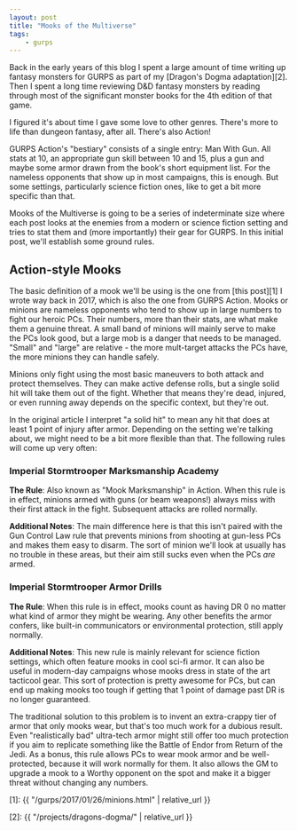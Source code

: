 ```yaml
---
layout: post
title: "Mooks of the Multiverse"
tags:
    - gurps
---
```


Back in the early years of this blog I spent a large amount of time writing up
fantasy monsters for GURPS as part of my [Dragon's Dogma adaptation][2]. Then I
spent a long time reviewing D&D fantasy monsters by reading through most of the
significant monster books for the 4th edition of that game.

I figured it's about time I gave some love to other genres. There's more to life
than dungeon fantasy, after all. There's also Action!

GURPS Action's "bestiary" consists of a single entry: Man With Gun. All stats at
10, an appropriate gun skill between 10 and 15, plus a gun and maybe some armor
drawn from the book's short equipment list. For the nameless opponents that show
up in most campaigns, this is enough. But some settings, particularly science
fiction ones, like to get a bit more specific than that.

Mooks of the Multiverse is going to be a series of indeterminate size where each
post looks at the enemies from a modern or science fiction setting and tries to
stat them and (more importantly) their gear for GURPS. In this initial post,
we'll establish some ground rules.

## Action-style Mooks

The basic definition of a mook we'll be using is the one from [this post][1] I
wrote way back in 2017, which is also the one from GURPS Action. Mooks or
minions are nameless opponents who tend to show up in large numbers to fight our
heroic PCs. Their numbers, more than their stats, are what make them a genuine
threat. A small band of minions will mainly serve to make the PCs look good, but
a large mob is a danger that needs to be managed. "Small" and "large" are
relative - the more mult-target attacks the PCs have, the more minions they can
handle safely.

Minions only fight using the most basic maneuvers to both attack and protect
themselves. They can make active defense rolls, but a single solid hit will take
them out of the fight. Whether that means they're dead, injured, or even running
away depends on the specific context, but they're out.

In the original article I interpret "a solid hit" to mean any hit that does at
least 1 point of injury after armor. Depending on the setting we're talking
about, we might need to be a bit more flexible than that. The following rules
will come up very often:


### Imperial Stormtrooper Marksmanship Academy

**The Rule**: Also known as "Mook Marksmanship" in Action. When this rule is in
effect, minions armed with guns (or beam weapons!) always miss with their first
attack in the fight. Subsequent attacks are rolled normally.

**Additional Notes**: The main difference here is that this isn't paired with
the Gun Control Law rule that prevents minions from shooting at gun-less PCs and
makes them easy to disarm. The sort of minion we'll look at usually has no
trouble in these areas, but their aim still sucks even when the PCs _are_ armed.


### Imperial Stormtrooper Armor Drills

**The Rule**: When this rule is in effect, mooks count as having DR 0 no matter
what kind of armor they might be wearing. Any other benefits the armor confers,
like built-in communicators or environmental protection, still apply normally.

**Additional Notes**: This new rule is mainly relevant for science fiction
settings, which often feature mooks in cool sci-fi armor. It can also be useful
in modern-day campaigns whose mooks dress in state of the art tacticool
gear. This sort of protection is pretty awesome for PCs, but can end up making
mooks too tough if getting that 1 point of damage past DR is no longer
guaranteed.

The traditional solution to this problem is to invent an extra-crappy tier of
armor that only mooks wear, but that's too much work for a dubious result. Even
"realistically bad" ultra-tech armor might still offer too much protection if
you aim to replicate something like the Battle of Endor from Return of the
Jedi. As a bonus, this rule allows PCs to wear mook armor and be well-protected,
because it will work normally for them. It also allows the GM to upgrade a mook
to a Worthy opponent on the spot and make it a bigger threat without changing
any numbers.




[1]: {{ "/gurps/2017/01/26/minions.html" | relative_url }}

[2]: {{ "/projects/dragons-dogma/" | relative_url }}
